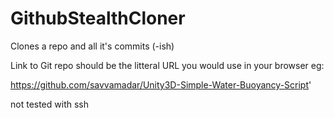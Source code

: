 # GithubStealthCloner
 Clones a repo and all it's commits (-ish)

Link to Git repo should be the litteral URL you would use in your browser eg:

https://github.com/savvamadar/Unity3D-Simple-Water-Buoyancy-Script'

not tested with ssh